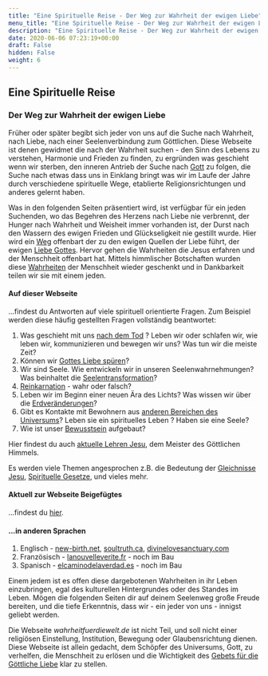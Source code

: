```yaml
---
title: "Eine Spirituelle Reise - Der Weg zur Wahrheit der ewigen Liebe"
menu_title: "Eine Spirituelle Reise - Der Weg zur Wahrheit der ewigen Liebe"
description: "Eine Spirituelle Reise - Der Weg zur Wahrheit der ewigen Liebe"
date: 2020-06-06 07:23:19+00:00
draft: False
hidden: False
weight: 6
---
```


## Eine Spirituelle Reise

### Der Weg zur Wahrheit der ewigen Liebe

Früher oder später begibt sich jeder von uns auf die Suche nach Wahrheit, nach Liebe, nach einer Seelenverbindung zum Göttlichen.  Diese Webseite ist denen gewidmet die nach der Wahrheit suchen - den Sinn des Lebens zu verstehen, Harmonie und Frieden zu finden, zu ergründen was geschieht wenn wir sterben, den inneren Antrieb der Suche nach [Gott](/zentrale-themen/wer-oder-was-ist-gott/) zu folgen, die Suche nach etwas dass uns in Einklang bringt was wir im Laufe der Jahre durch verschiedene spirituelle Wege, etablierte Religionsrichtungen und anderes gelernt haben.

Was in den folgenden Seiten präsentiert wird, ist verfügbar für ein jeden Suchenden,  wo das Begehren des Herzens nach Liebe nie verbrennt, der Hunger nach Wahrheit und Weisheit immer vorhanden ist, der Durst nach  den Wassern des ewigen Frieden und Glückseligkeit nie gestillt wurde.  Hier wird ein [Weg](/der-weg-der-goettlichen-liebe/) offenbart der zu den ewigen Quellen der Liebe führt,  der ewigen [Liebe Gottes](/padgett-botschaften/die-gabe-der-goettlichen-liebe/).  Hervor gehen die Wahrheiten die Jesus erfahren und der Menschheit offenbart hat. Mittels himmlischer Botschaften wurden diese [Wahrheiten](/padgett-botschaften/das-wahre-evangelium-neu-uebermittelt-durch-jesus/) der Menschheit wieder geschenkt und in Dankbarkeit teilen wir sie mit einem jeden.  

#### Auf dieser Webseite

...findest du Antworten auf viele spirituell orientierte Fragen. Zum Beispiel werden diese häufig gestellten Fragen vollständig beantwortet:

1. Was geschieht mit uns [nach dem Tod](/das-leben-nach-dem-tod/) ? Leben wir oder schlafen wir, wie leben wir, kommunizieren und bewegen wir uns? Was tun wir die meiste Zeit?
2. Können wir [Gottes Liebe spüren](/padgett-botschaften/das-experiment-die-goettliche-liebe-zu-spuehren/)?
3. Wir sind Seele. Wie entwickeln wir in unseren Seelenwahrnehmungen? Was beinhaltet die [Seelentransformation](/zentrale-themen/der-prozess-der-seelentransformation/)?
4. [Reinkarnation](/das-leben-nach-dem-tod/reinkarnation-wahr-oder-falsch/) - wahr oder falsch?
5. Leben wir im Beginn einer neuen Ära des Lichts? Was wissen wir über die [Erdveränderungen](/zentrale-themen/erdveraenderungen/)?
6. Gibt es Kontakte mit Bewohnern aus [anderen Bereichen des Universums](/spirituelle-themen/freunde-aus-dem-weltall/)? Leben sie ein spirituelles Leben ? Haben sie eine Seele?
7. Wie ist unser [Bewusstsein](/zentrale-themen/der-seelenverstand-und-der-materielle-verstand/) aufgebaut?

Hier findest du auch [aktuelle Lehren Jesu](/jesus-von-nazareth-botschaften/aktuelle-lehren-jesu-2020/), dem Meister des Göttlichen Himmels.

Es werden viele Themen angesprochen z.B. die Bedeutung der [Gleichnisse Jesu](/zentrale-themen/die-gleichnisse-jesu/), [Spirituelle Gesetze](/spirituelle-themen/spirituelle-gesetze/), und vieles mehr.

#### Aktuell zur Webseite Beigefügtes

...findest du [hier](https://search.freefind.com/find.html?id=62743184&w=0&p=0).

#### ...in anderen Sprachen

1. Englisch - [new-birth.net](https://new-birth.net), [soultruth.ca](https://soultruth.ca), [divinelovesanctuary.com](https://divinelovesanctuary.com)
2. Französisch - [lanouvelleverite.fr](https://lanouvelleverite.fr) - noch im Bau
3. Spanisch - [elcaminodelaverdad.es](https://elcaminodelaverdad.es) - noch im Bau

Einem jedem ist es offen diese dargebotenen Wahrheiten in ihr Leben einzubringen, egal des kulturellen Hintergrundes oder des Standes im Leben.  Mögen die folgenden Seiten dir auf deinem Seelenweg große Freude bereiten, und die tiefe Erkenntnis, dass wir - ein jeder von uns - innigst geliebt werden.

Die Webseite *wahrheitfuerdiewelt.de* ist nicht Teil, und soll nicht einer religiösen Einstellung, Institution, Bewegung oder Glaubensrichtung dienen.  Diese Webseite ist allein gedacht, dem Schöpfer des Universums, Gott, zu verhelfen, die Menschheit zu erlösen und die Wichtigkeit des [Gebets für die Göttliche Liebe](/die-gemeinschaft-der-goettlichen-liebe/das-gebet/) klar zu stellen.
